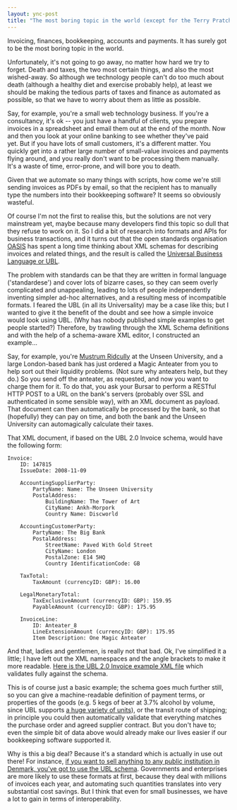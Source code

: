 ```yaml
---
layout: ync-post
title: "The most boring topic in the world (except for the Terry Pratchett references)"
---
```


Invoicing, finances, bookkeeping, accounts and payments. It has surely got to be the most boring
topic in the world.

Unfortunately, it's not going to go away, no matter how hard we try to forget.
Death and taxes, the two most certain things, and also the most wished-away. So although we
technology people can't do too much about death (although a healthy diet and exercise probably
help), at least we should be making the tedious parts of taxes and finance as automated as possible,
so that we have to worry about them as little as possible.

Say, for example, you're a small web
technology business. If you're a consultancy, it's ok -- you just have a handful of clients, you
prepare invoices in a spreadsheet and email them out at the end of the month. Now and then you look
at your online banking to see whether they've paid yet. But if you have lots of small customers,
it's a different matter. You quickly get into a rather large number of small-value invoices and
payments flying around, and you really don't want to be processing them manually. It's a waste of
time, error-prone, and will bore you to death.

Given that we automate so many things with scripts,
how come we're still sending invoices as PDFs by email, so that the recipient has to manually type
the numbers into their bookkeeping software? It seems so obviously wasteful.

Of course I'm not the
first to realise this, but the solutions are not very mainstream yet, maybe because many developers
find this topic so dull that they refuse to work on it. So I did a bit of research into formats and
APIs for business transactions, and it turns out that the open standards organisation
[OASIS](http://www.oasis-open.org/) has spent a long time thinking about XML schemas for describing
invoices and related things, and the result is called the
[Universal Business Language or UBL](http://www.oasis-open.org/committees/ubl/).

The problem with
standards can be that they are written in formal language ('standardese') and cover lots of bizarre
cases, so they can seem overly complicated and unappealing, leading to lots of people independently
inventing simpler ad-hoc alternatives, and a resulting mess of incompatible formats. I feared the
UBL (in all its Universality) may be a case like this; but I wanted to give it the benefit of the
doubt and see how a simple invoice would look using UBL. (Why has nobody published simple examples
to get people started?) Therefore, by trawling through the XML Schema definitions and with the help
of a schema-aware XML editor, I constructed an example...

Say, for example, you're
[Mustrum Ridcully](http://wiki.lspace.org/wiki/Mustrum_Ridcully) at the Unseen University, and a
large London-based bank has just ordered a Magic Anteater from you to help sort out their liquidity
problems. (Not sure why anteaters help, but they do.) So you send off the anteater, as requested,
and now you want to charge them for it. To do that, you ask your Bursar to perform a RESTful HTTP
POST to a URL on the bank's servers (probably over SSL and authenticated in some sensible way), with
an XML document as payload. That document can then automatically be processed by the bank, so that
(hopefully) they can pay on time, and both the bank and the Unseen University can automagically
calculate their taxes.

That XML document, if based on the UBL 2.0 Invoice schema, would have the following form:

    Invoice:
        ID: 147815
        IssueDate: 2008-11-09

        AccountingSupplierParty:
            PartyName: Name: The Unseen University
            PostalAddress:
                BuildingName: The Tower of Art
                CityName: Ankh-Morpork
                Country Name: Discworld

        AccountingCustomerParty:
            PartyName: The Big Bank
            PostalAddress:
                StreetName: Paved With Gold Street
                CityName: London
                PostalZone: E14 5HQ
                Country IdentificationCode: GB

        TaxTotal:
            TaxAmount (currencyID: GBP): 16.00

        LegalMonetaryTotal:
            TaxExclusiveAmount (currencyID: GBP): 159.95
            PayableAmount (currencyID: GBP): 175.95

        InvoiceLine:
            ID: Anteater_8
            LineExtensionAmount (currencyID: GBP): 175.95
            Item Description: One Magic Anteater

And that, ladies and gentlemen, is really not that bad. Ok, I've simplified it a little;
I have left out the XML namespaces and the angle brackets to make it more readable.
[Here is the UBL 2.0 Invoice example XML file](/2008/11/invoice.xml)
which validates fully against the schema.

This is of course
just a basic example; the schema goes much further still, so you can give a machine-readable
definition of payment terms, or properties of the goods (e.g. 5 kegs of beer at 3.7% alcohol by
volume, since UBL supports
[a huge variety of units](http://twitter.com/martinkl/status/997815268)), or the transit route of
shipping; in principle you could then automatically validate that everything matches the purchase
order and agreed supplier contract. But you don't have to; even the simple bit of data above would
already make our lives easier if our bookkeeping software supported it.

Why is this a big deal?
Because it's a standard which is actually in use out there! For instance,
[if you want to sell anything to any public institution in Denmark, you've got to use the UBL schema](http://www.idealliance.org/proceedings/xtech05/papers/03-05-02/).
Governments and enterprises are more likely to use these formats at first, because they deal with millions of
invoices each year, and automating such quantities translates into very substantial cost savings.
But I think that even for small businesses, we have a lot to gain in terms of interoperability.
